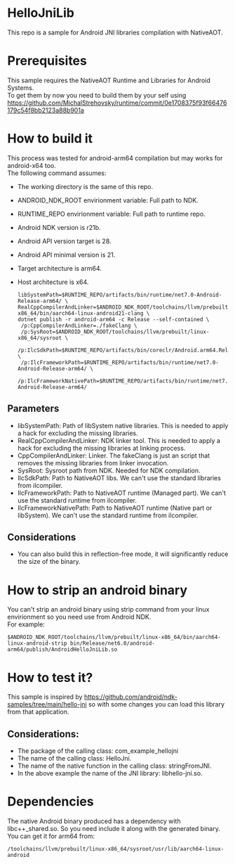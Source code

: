 # HelloJniLib
 This repo is a sample for Android JNI libraries compilation with NativeAOT.
 
# Prerequisites
This sample requires the NativeAOT Runtime and Libraries for Android Systems. <br/>
To get them by now you need to build them by your self using https://github.com/MichalStrehovsky/runtime/commit/0e1708375f93f66476179c54f8bb2123a88b901a

# How to build it
This process was tested for android-arm64 compilation but may works for android-x64 too. <br/>
The following command assumes:
 * The working directory is the same of this repo. 
 * ANDROID_NDK_ROOT envirionment variable: Full path to NDK. 
 * RUNTIME_REPO envirionment variable: Full path to runtime repo.
 * Android NDK version is r21b.
 * Android API version target is 28.
 * Android API minimal version is 21.
 * Target architecture is arm64.
 * Host architecture is x64.

	   libSystemPath=$RUNTIME_REPO/artifacts/bin/runtime/net7.0-Android-Release-arm64/ \
	   RealCppCompilerAndLinker=$ANDROID_NDK_ROOT/toolchains/llvm/prebuilt/linux-x86_64/bin/aarch64-linux-android21-clang \
	   dotnet publish -r android-arm64 -c Release --self-contained \
		/p:CppCompilerAndLinker=./fakeClang \
		/p:SysRoot=$ANDROID_NDK_ROOT/toolchains/llvm/prebuilt/linux-x86_64/sysroot \
		/p:IlcSdkPath=$RUNTIME_REPO/artifacts/bin/coreclr/Android.arm64.Release/aotsdk/ \
		/p:IlcFrameworkPath=$RUNTIME_REPO/artifacts/bin/runtime/net7.0-Android-Release-arm64/ \
		/p:IlcFrameworkNativePath=$RUNTIME_REPO/artifacts/bin/runtime/net7.0-Android-Release-arm64/ 

## Parameters
* libSystemPath: Path of libSystem native libraries. This is needed to apply a hack for excluding the missing libraries.
* RealCppCompilerAndLinker: NDK linker tool. This is needed to apply a hack for excluding the missing libraries at linking process.
* CppCompilerAndLinker: Linker. The fakeClang is just an script that removes the missing libraries from linker invocation.
* SysRoot: Sysroot path from NDK. Needed for NDK compilation.
* IlcSdkPath: Path to NativeAOT libs. We can't use the standard libraries from ilcompiler.
* IlcFrameworkPath: Path to NativeAOT runtime (Managed part). We can't use the standard runtime from ilcompiler.
* IlcFrameworkNativePath: Path to NativeAOT runtime (Native part or libSystem). We can't use the standard runtime from ilcompiler.

## Considerations
* You can also build this in reflection-free mode, it will significantly reduce the size of the binary.

# How to strip an android binary
You can't strip an android binary using strip command from your linux envirionment so you need use from Android NDK. <br/>
For example:

	$ANDROID_NDK_ROOT/toolchains/llvm/prebuilt/linux-x86_64/bin/aarch64-linux-android-strip bin/Release/net6.0/android-arm64/publish/AndroidHelloJniLib.so

# How to test it?
This sample is inspired by https://github.com/android/ndk-samples/tree/main/hello-jni so with some changes you can load this library from that application. <br/>
## Considerations:
* The package of the calling class: com_example_hellojni
* The name of the calling class: HelloJni.
* The name of the native function in the calling class: stringFromJNI.
* In the above example the name of the JNI library: libhello-jni.so.

# Dependencies
The native Android binary produced has a dependency with libc++_shared.so. So you need include it along with the generated binary. <br/>
You can get it for arm64 from:

	/toolchains/llvm/prebuilt/linux-x86_64/sysroot/usr/lib/aarch64-linux-android
